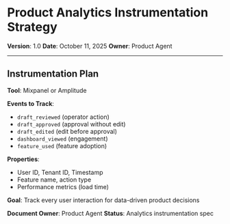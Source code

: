 # Product Analytics Instrumentation Strategy

**Version**: 1.0
**Date**: October 11, 2025
**Owner**: Product Agent

---

## Instrumentation Plan

**Tool**: Mixpanel or Amplitude

**Events to Track**:

- `draft_reviewed` (operator action)
- `draft_approved` (approval without edit)
- `draft_edited` (edit before approval)
- `dashboard_viewed` (engagement)
- `feature_used` (feature adoption)

**Properties**:

- User ID, Tenant ID, Timestamp
- Feature name, action type
- Performance metrics (load time)

**Goal**: Track every user interaction for data-driven product decisions

**Document Owner**: Product Agent
**Status**: Analytics instrumentation spec
